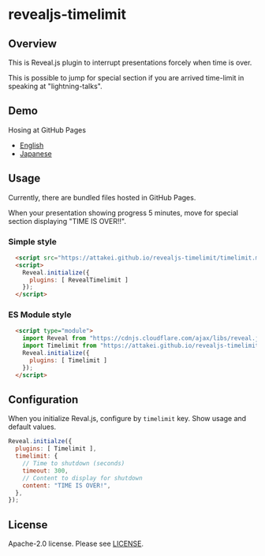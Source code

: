 # revealjs-timelimit

## Overview

This is Reveal.js plugin to interrupt presentations forcely when time is over.

This is possible to jump for special section if you are arrived time-limit in speaking at "lightning-talks".

## Demo

Hosing at GitHub Pages

* [English](https://attakei.github.io/revealjs-timelimit/index-en.html)
* [Japanese](https://attakei.github.io/revealjs-timelimit/index-ja.html)

## Usage

Currently, there are bundled files hosted in GitHub Pages.

When your presentation showing progress 5 minutes, move for special section displaying "TIME IS OVER!!".

### Simple style

```html
  <script src="https://attakei.github.io/revealjs-timelimit/timelimit.min.js"></script>
  <script>
    Reveal.initialize({
      plugins: [ RevealTimelimit ]
    });
  </script>
```

### ES Module style

```html
  <script type="module">
    import Reveal from "https://cdnjs.cloudflare.com/ajax/libs/reveal.js/4.1.2/reveal.esm.min.js";
    import Timelimit from "https://attakei.github.io/revealjs-timelimit/timelimit.esm.js";
    Reveal.initialize({
      plugins: [ Timelimit ]
    });
  </script>
```

## Configuration

When you initialize Reval.js, configure by `timelimit` key.
Show usage and default values.

```js
Reveal.initialze({
  plugins: [ Timelimit ],
  timelimit: {
    // Time to shutdown (seconds)
    timeout: 300,
    // Content to display for shutdown
    content: "TIME IS OVER!",
  },
});
```

## License

Apache-2.0 license. Please see [LICENSE](./LICENSE).
